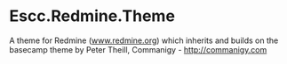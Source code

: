 Escc.Redmine.Theme
==================

A theme for Redmine (www.redmine.org) which inherits and builds on the basecamp theme by Peter Theill, Commanigy - http://commanigy.com 
